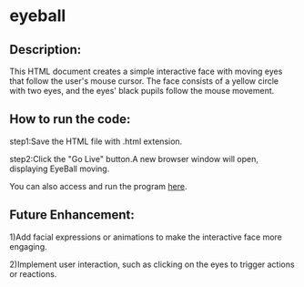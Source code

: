 # eyeball

## Description:

This HTML document creates a simple interactive face with moving eyes that follow the user's mouse cursor. The face consists of a yellow circle with two eyes, and the eyes' black pupils follow the mouse movement.

## How to run the code:

step1:Save the HTML file with .html extension.

step2:Click the "Go Live" button.A new browser window will open, displaying EyeBall moving.

You can also access and run the program [here](https://prakashkumarmca23.github.io/eyeball/).


## Future Enhancement:

1)Add facial expressions or animations to make the interactive face more engaging.

2)Implement user interaction, such as clicking on the eyes to trigger actions or reactions.
